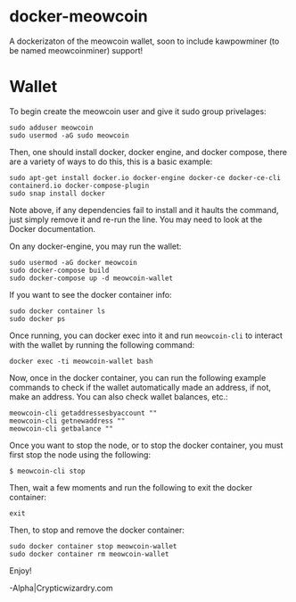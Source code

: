 # docker-meowcoin

A dockerizaton of the meowcoin wallet, soon to include kawpowminer (to be named meowcoinminer) support!

# Wallet

To begin create the meowcoin user and give it sudo group privelages:

    sudo adduser meowcoin
    sudo usermod -aG sudo meowcoin

Then, one should install docker, docker engine, and docker compose, there are a variety of ways to do this, this is a basic example:
    
    sudo apt-get install docker.io docker-engine docker-ce docker-ce-cli containerd.io docker-compose-plugin
    sudo snap install docker

Note above, if any dependencies fail to install and it haults the command, just simply remove it and re-run the line. You may need to look at the Docker documentation.

On any docker-engine, you may run the wallet:

    sudo usermod -aG docker meowcoin
    sudo docker-compose build
    sudo docker-compose up -d meowcoin-wallet

If you want to see the docker container info:

    sudo docker container ls
    sudo docker ps
    
Once running, you can docker exec into it and run `meowcoin-cli` to interact with the wallet by running the following command:

    docker exec -ti meowcoin-wallet bash

Now, once in the docker container, you can run the following example commands to check if the wallet automatically made an address, if not, make an address.
You can also check wallet balances, etc.:
    
    meowcoin-cli getaddressesbyaccount ""
    meowcoin-cli getnewaddress ""
    meowcoin-cli getbalance ""

Once you want to stop the node, or to stop the docker container, you must first stop the node using the following:
    
    $ meowcoin-cli stop

Then, wait a few moments and run the following to exit the docker container:
    
    exit 

Then, to stop and remove the docker container:

    sudo docker container stop meowcoin-wallet
    sudo docker container rm meowcoin-wallet

Enjoy!

-Alpha|Crypticwizardry.com
